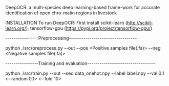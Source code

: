 DeepOCR: a multi-species deep learning-based frame-work for accurate identification of open chro-matin regions in livestock


INSTALLATION To run DeepOCR: First install scikit-learn (http://scikit-learn.org/), tensorflow-gpu (https://pypi.org/project/tensorflow-gpu/)



----------------Preprocessing---------------------------------


python ./src/preprocess.py --out <Output directory> --pos <Positive samples file(.fa)> --neg <Negative samples file(.fa)>
  

----------------Training and evaluation---------------------------------
  
 
python ./src/train.py --out <Output directory> --seq data_onehot.npy --label label.npy --val 0.1 <--random 0.1> <--fold 10>
